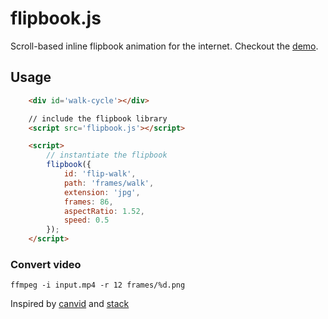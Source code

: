 # flipbook.js

Scroll-based inline flipbook animation for the internet. Checkout the [demo](https://russellgoldenberg.github.io/flipbook.js/demo).

## Usage

``` html
	<div id='walk-cycle'></div>

	// include the flipbook library
	<script src='flipbook.js'></script>

	<script>
		// instantiate the flipbook
		flipbook({
			id: 'flip-walk',
			path: 'frames/walk',
			extension: 'jpg',
			frames: 86,
			aspectRatio: 1.52,
			speed: 0.5
		});
	</script>
```

### Convert video

```ffmpeg -i input.mp4 -r 12 frames/%d.png ```


Inspired by [canvid](https://github.com/gka/canvid/blob/master/canvid.js) and [stack](https://github.com/mbostock/stack)